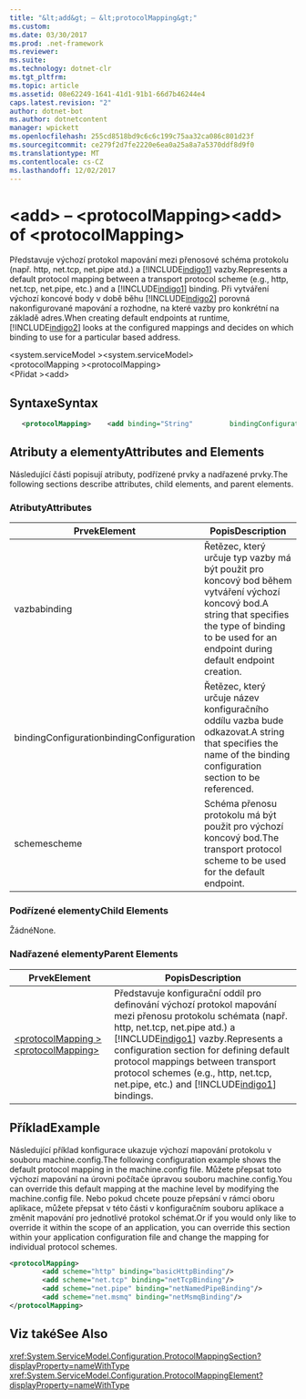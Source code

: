 ```yaml
---
title: "&lt;add&gt; – &lt;protocolMapping&gt;"
ms.custom: 
ms.date: 03/30/2017
ms.prod: .net-framework
ms.reviewer: 
ms.suite: 
ms.technology: dotnet-clr
ms.tgt_pltfrm: 
ms.topic: article
ms.assetid: 08e62249-1641-41d1-91b1-66d7b46244e4
caps.latest.revision: "2"
author: dotnet-bot
ms.author: dotnetcontent
manager: wpickett
ms.openlocfilehash: 255cd8518bd9c6c6c199c75aa32ca086c801d23f
ms.sourcegitcommit: ce279f2d7fe2220e6ea0a25a8a7a5370ddf8d9f0
ms.translationtype: MT
ms.contentlocale: cs-CZ
ms.lasthandoff: 12/02/2017
---
```

# <a name="ltaddgt-of-ltprotocolmappinggt"></a><span data-ttu-id="1fa1c-102">&lt;add&gt; – &lt;protocolMapping&gt;</span><span class="sxs-lookup"><span data-stu-id="1fa1c-102">&lt;add&gt; of &lt;protocolMapping&gt;</span></span>
<span data-ttu-id="1fa1c-103">Představuje výchozí protokol mapování mezi přenosové schéma protokolu (např. http, net.tcp, net.pipe atd.) a [!INCLUDE[indigo1](../../../../../includes/indigo1-md.md)] vazby.</span><span class="sxs-lookup"><span data-stu-id="1fa1c-103">Represents a default protocol mapping between a transport protocol scheme (e.g., http, net.tcp, net.pipe, etc.) and a [!INCLUDE[indigo1](../../../../../includes/indigo1-md.md)] binding.</span></span> <span data-ttu-id="1fa1c-104">Při vytváření výchozí koncové body v době běhu [!INCLUDE[indigo2](../../../../../includes/indigo2-md.md)] porovná nakonfigurované mapování a rozhodne, na které vazby pro konkrétní na základě adres.</span><span class="sxs-lookup"><span data-stu-id="1fa1c-104">When creating default endpoints at runtime, [!INCLUDE[indigo2](../../../../../includes/indigo2-md.md)] looks at the configured mappings and decides on which binding to use for a particular based address.</span></span>  
  
 <span data-ttu-id="1fa1c-105">\<system.serviceModel ></span><span class="sxs-lookup"><span data-stu-id="1fa1c-105">\<system.serviceModel></span></span>  
<span data-ttu-id="1fa1c-106">\<protocolMapping ></span><span class="sxs-lookup"><span data-stu-id="1fa1c-106">\<protocolMapping></span></span>  
<span data-ttu-id="1fa1c-107">\<Přidat ></span><span class="sxs-lookup"><span data-stu-id="1fa1c-107">\<add></span></span>  
  
## <a name="syntax"></a><span data-ttu-id="1fa1c-108">Syntaxe</span><span class="sxs-lookup"><span data-stu-id="1fa1c-108">Syntax</span></span>  
  
```xml
   <protocolMapping>    <add binding="String"         bindingConfiguration="String"         scheme="http/net.msmq/net.pipe/net.tcp"/></protocolMapping>
```

## <a name="attributes-and-elements"></a><span data-ttu-id="1fa1c-109">Atributy a elementy</span><span class="sxs-lookup"><span data-stu-id="1fa1c-109">Attributes and Elements</span></span>  
 <span data-ttu-id="1fa1c-110">Následující části popisují atributy, podřízené prvky a nadřazené prvky.</span><span class="sxs-lookup"><span data-stu-id="1fa1c-110">The following sections describe attributes, child elements, and parent elements.</span></span>  
  
### <a name="attributes"></a><span data-ttu-id="1fa1c-111">Atributy</span><span class="sxs-lookup"><span data-stu-id="1fa1c-111">Attributes</span></span>  
  
|<span data-ttu-id="1fa1c-112">Prvek</span><span class="sxs-lookup"><span data-stu-id="1fa1c-112">Element</span></span>|<span data-ttu-id="1fa1c-113">Popis</span><span class="sxs-lookup"><span data-stu-id="1fa1c-113">Description</span></span>|  
|-------------|-----------------|  
|<span data-ttu-id="1fa1c-114">vazba</span><span class="sxs-lookup"><span data-stu-id="1fa1c-114">binding</span></span>|<span data-ttu-id="1fa1c-115">Řetězec, který určuje typ vazby má být použit pro koncový bod během vytváření výchozí koncový bod.</span><span class="sxs-lookup"><span data-stu-id="1fa1c-115">A string that specifies the type of binding to be used for an endpoint during default endpoint creation.</span></span>|  
|<span data-ttu-id="1fa1c-116">bindingConfiguration</span><span class="sxs-lookup"><span data-stu-id="1fa1c-116">bindingConfiguration</span></span>|<span data-ttu-id="1fa1c-117">Řetězec, který určuje název konfiguračního oddílu vazba bude odkazovat.</span><span class="sxs-lookup"><span data-stu-id="1fa1c-117">A string that specifies the name of the binding configuration section to be referenced.</span></span>|  
|<span data-ttu-id="1fa1c-118">scheme</span><span class="sxs-lookup"><span data-stu-id="1fa1c-118">scheme</span></span>|<span data-ttu-id="1fa1c-119">Schéma přenosu protokolu má být použit pro výchozí koncový bod.</span><span class="sxs-lookup"><span data-stu-id="1fa1c-119">The transport protocol scheme to be used for the default endpoint.</span></span>|  
  
### <a name="child-elements"></a><span data-ttu-id="1fa1c-120">Podřízené elementy</span><span class="sxs-lookup"><span data-stu-id="1fa1c-120">Child Elements</span></span>  
 <span data-ttu-id="1fa1c-121">Žádné</span><span class="sxs-lookup"><span data-stu-id="1fa1c-121">None.</span></span>  
  
### <a name="parent-elements"></a><span data-ttu-id="1fa1c-122">Nadřazené elementy</span><span class="sxs-lookup"><span data-stu-id="1fa1c-122">Parent Elements</span></span>  
  
|<span data-ttu-id="1fa1c-123">Prvek</span><span class="sxs-lookup"><span data-stu-id="1fa1c-123">Element</span></span>|<span data-ttu-id="1fa1c-124">Popis</span><span class="sxs-lookup"><span data-stu-id="1fa1c-124">Description</span></span>|  
|-------------|-----------------|  
|[<span data-ttu-id="1fa1c-125">\<protocolMapping ></span><span class="sxs-lookup"><span data-stu-id="1fa1c-125">\<protocolMapping></span></span>](../../../../../docs/framework/configure-apps/file-schema/wcf/protocolmapping.md)|<span data-ttu-id="1fa1c-126">Představuje konfigurační oddíl pro definování výchozí protokol mapování mezi přenosu protokolu schémata (např. http, net.tcp, net.pipe atd.) a [!INCLUDE[indigo1](../../../../../includes/indigo1-md.md)] vazby.</span><span class="sxs-lookup"><span data-stu-id="1fa1c-126">Represents a configuration section for defining default protocol mappings between transport protocol schemes (e.g., http, net.tcp, net.pipe, etc.) and [!INCLUDE[indigo1](../../../../../includes/indigo1-md.md)] bindings.</span></span>|  
  
## <a name="example"></a><span data-ttu-id="1fa1c-127">Příklad</span><span class="sxs-lookup"><span data-stu-id="1fa1c-127">Example</span></span>  
 <span data-ttu-id="1fa1c-128">Následující příklad konfigurace ukazuje výchozí mapování protokolu v souboru machine.config.</span><span class="sxs-lookup"><span data-stu-id="1fa1c-128">The following configuration example shows the default protocol mapping in the machine.config file.</span></span> <span data-ttu-id="1fa1c-129">Můžete přepsat toto výchozí mapování na úrovni počítače úpravou souboru machine.config.</span><span class="sxs-lookup"><span data-stu-id="1fa1c-129">You can override this default mapping at the machine level by modifying the machine.config file.</span></span> <span data-ttu-id="1fa1c-130">Nebo pokud chcete pouze přepsání v rámci oboru aplikace, můžete přepsat v této části v konfiguračním souboru aplikace a změnit mapování pro jednotlivé protokol schémat.</span><span class="sxs-lookup"><span data-stu-id="1fa1c-130">Or if you would only like to override it within the scope of an application, you can override this section within your application configuration file and change the mapping for individual protocol schemes.</span></span>  
  
```xml  
<protocolMapping>  
        <add scheme="http" binding="basicHttpBinding"/>  
        <add scheme="net.tcp" binding="netTcpBinding"/>  
        <add scheme="net.pipe" binding="netNamedPipeBinding"/>  
        <add scheme="net.msmq" binding="netMsmqBinding"/>  
</protocolMapping>  
```  
  
## <a name="see-also"></a><span data-ttu-id="1fa1c-131">Viz také</span><span class="sxs-lookup"><span data-stu-id="1fa1c-131">See Also</span></span>  
 <xref:System.ServiceModel.Configuration.ProtocolMappingSection?displayProperty=nameWithType>      
 <xref:System.ServiceModel.Configuration.ProtocolMappingElement?displayProperty=nameWithType>    
